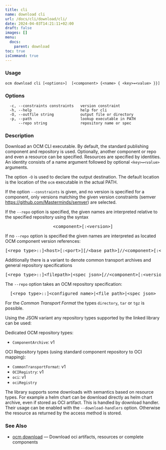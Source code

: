 ```yaml
---
title: cli
name: download cli
url: /docs/cli/download/cli/
date: 2024-04-03T14:21:11+02:00
draft: false
images: []
menu:
  docs:
    parent: download
toc: true
isCommand: true
---
```

### Usage

```
ocm download cli [<options>]  [<component> {<name> { <key>=<value> }}]
```

### Options

```
  -c, --constraints constraints   version constraint
  -h, --help                      help for cli
  -O, --outfile string            output file or directory
  -p, --path                      lookup executable in PATH
      --repo string               repository name or spec
```

### Description


Download an OCM CLI executable. By default, the standard publishing component
and repository is used. Optionally, another component or repo and even a resource
can be specified. Resources are specified by identities. An identity consists of 
a name argument followed by optional <code>&lt;key>=&lt;value></code>
arguments.

The option <code>-O</code> is used to declare the output destination.
The default location is the location of the <code>ocm</code> executable in
the actual PATH.


If the option <code>--constraints</code> is given, and no version is specified
for a component, only versions matching the given version constraints
(semver https://github.com/Masterminds/semver) are selected.


If the <code>--repo</code> option is specified, the given names are interpreted
relative to the specified repository using the syntax

<center>
    <pre>&lt;component>[:&lt;version>]</pre>
</center>

If no <code>--repo</code> option is specified the given names are interpreted 
as located OCM component version references:

<center>
    <pre>[&lt;repo type>::]&lt;host>[:&lt;port>][/&lt;base path>]//&lt;component>[:&lt;version>]</pre>
</center>

Additionally there is a variant to denote common transport archives
and general repository specifications

<center>
    <pre>[&lt;repo type>::]&lt;filepath>|&lt;spec json>[//&lt;component>[:&lt;version>]]</pre>
</center>

The <code>--repo</code> option takes an OCM repository specification:

<center>
    <pre>[&lt;repo type>::]&lt;configured name>|&lt;file path>|&lt;spec json></pre>
</center>

For the *Common Transport Format* the types <code>directory</code>,
<code>tar</code> or <code>tgz</code> is possible.

Using the JSON variant any repository types supported by the 
linked library can be used:

Dedicated OCM repository types:
  - <code>ComponentArchive</code>: v1

OCI Repository types (using standard component repository to OCI mapping):
  - <code>CommonTransportFormat</code>: v1
  - <code>OCIRegistry</code>: v1
  - <code>oci</code>: v1
  - <code>ociRegistry</code>



The library supports some downloads with semantics based on resource types. For example a helm chart
can be download directly as helm chart archive, even if stored as OCI artifact.
This is handled by download handler. Their usage can be enabled with the <code>--download-handlers</code>
option. Otherwise the resource as returned by the access method is stored.


### See Also

* [ocm download](/docs/cli/download)	 &mdash; Download oci artifacts, resources or complete components

